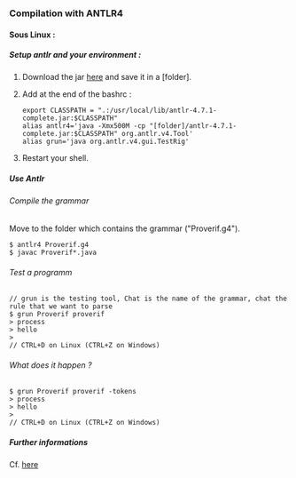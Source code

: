 ### Compilation with ANTLR4

#### Sous Linux :

##### Setup antlr and your environment : 

1. Download the jar [here](http://www.antlr.org/download/antlr-4.7.1-complete.jar) and save it in a [folder].

2. Add at the end of the bashrc :
	```
	export CLASSPATH = ".:/usr/local/lib/antlr-4.7.1-complete.jar:$CLASSPATH"
	alias antlr4='java -Xmx500M -cp "[folder]/antlr-4.7.1-complete.jar:$CLASSPATH" org.antlr.v4.Tool'
	alias grun='java org.antlr.v4.gui.TestRig'
	```

3. Restart your shell.

##### Use Antlr

###### Compile the grammar

Move to the folder which contains the grammar ("Proverif.g4").

```
$ antlr4 Proverif.g4
$ javac Proverif*.java
```

###### Test a programm

```
// grun is the testing tool, Chat is the name of the grammar, chat the rule that we want to parse
$ grun Proverif proverif
> process
> hello
>
// CTRL+D on Linux (CTRL+Z on Windows)
```

###### What does it happen ?

```
$ grun Proverif proverif -tokens
> process
> hello
>
// CTRL+D on Linux (CTRL+Z on Windows)
```
##### Further informations

Cf. [here](https://tomassetti.me/antlr-mega-tutorial/)

